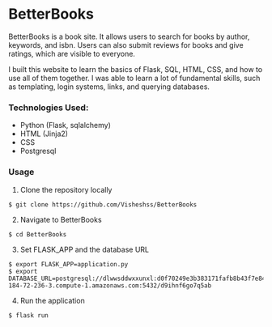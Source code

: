 # **BetterBooks**

BetterBooks is a book site. It allows users to search for books by author, keywords, and isbn. Users can also submit reviews for books and give ratings, which are visible to everyone. 

I built this website to learn the basics of Flask, SQL, HTML, CSS, and how to use all of them together. I was able to learn a lot of fundamental skills, such as templating, login systems, links, and querying databases. 

### **Technologies Used:**
- Python (Flask, sqlalchemy)
- HTML (Jinja2)
- CSS
- Postgresql

### **Usage**

1. Clone the repository locally
```
$ git clone https://github.com/Visheshss/BetterBooks
```
2. Navigate to BetterBooks
```
$ cd BetterBooks
```
3. Set FLASK_APP and the database URL
```
$ export FLASK_APP=application.py
$ export DATABASE_URL=postgresql://dlwwsddwxxunxl:d0f70249e3b383171fafb8b43f7e849ee54cf54cbabcc9ef6a469158e7c15261@ec2-184-72-236-3.compute-1.amazonaws.com:5432/d9ihnf6go7q5ab
```
4. Run the application
```
$ flask run
```

